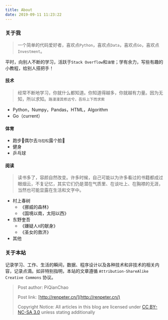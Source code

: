 ```yaml
---
title: About
date: 2019-09-11 11:23:22
---
```


### 关于我

> 一个简单的代码爱好者，喜欢点`Python`，喜欢点`Data`，喜欢点`Go`，喜欢点`Investment`。

平时，向别人不断的学习，活跃于`Stack Overflow`和`油管`；学有余力，写些有趣的小教程，给别人搭把手！

#### 技术

>经常不断地学习，你就什么都知道。你知道得越多，你就越有力量。因为无知，所以求知。`路漫漫其修远兮，吾将上下而求索`

- Python，Numpy，Pandas，HTML，Algorithm
- Go（current）

#### 体育

- 跑步:running:偶尔去`马拉松`露个脸:clown_face:
- 健身
- 乒乓球

#### 阅读

> 读书多了，容颜自然改变。许多时候，自己可能以为许多看过的书籍都成过眼烟云，不复记忆，其实它们仍是潜在气质里、在谈吐上、在胸襟的无涯，当然也可能显露在生活和文字中。

- 村上春树
  - 《挪威的森林》
  - 《国境以南，太阳以西》
- 东野奎吾
  - 《嫌疑人`X`的献身》
  - 《圣女的救济》
- 其他



### 关于本站

记录学习、工作、生活的瞬间，数据、程序设计以及各种技术和非技术的相关内容，记录点滴。如非特别指明，本站的文章遵循 `Attribution-ShareAlike Creative Commons` 协议。

> Post author: PiQianChao
>
> Post link: [http://renpeter.cn/](http://renpeter.cn/)
>
> Copyright Notice:  All articles in this blog are licensed under [CC BY-NC-SA 3.0](https://creativecommons.org/licenses/by-nc-sa/3.0/) unless stating additionally

